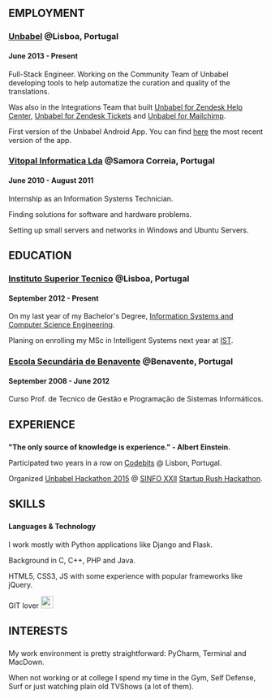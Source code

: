 ## EMPLOYMENT

### <a href="https://www.unbabel.com/" target="_blank">Unbabel</a> @Lisboa, Portugal
#### June 2013 - Present

<p>Full-Stack Engineer. Working on the Community Team of Unbabel developing tools to help automatize the curation and quality of the translations.</p>
<p>Was also in the Integrations Team that built <a href="http://translations.unbabel.com/zendesk/" target="_blank">Unbabel for Zendesk Help Center</a>, <a href="https://unbabel.com/products/#ZendeskSection" target="_blank">Unbabel for Zendesk Tickets</a> and <a href="https://unbabel.com/products/#MailchimpSection" target="_blank">Unbabel for Mailchimp</a>.</p>
<p>First version of the Unbabel Android App. You can find <a href="https://play.google.com/store/apps/details?id=com.unbabel" target="_blank">here</a> the most recent version of the app.</p>
<!--<p>Played around a bit on some research fields like Automatic Term Extraction and Transcription. This is useful to build glossaries. Also was apart the team that worked on TRATAHI, Seomthignt isad, that you can find here.</p>-->

### <a href="http://vitopal.pt/" target="_blank">Vitopal Informatica Lda</a> @Samora Correia, Portugal
#### June 2010 - August 2011

<p>Internship as an Information Systems Technician.</p>
<p>Finding solutions for software and hardware problems.</p>
<p>Setting up small servers and networks in Windows and Ubuntu Servers.</p>
<!--p>Mainly IT Technician. Finding solutions for software and hardware problems, without using tools like formating or buying a new computer. Setting up servers and networks in Windows and Ubuntu Servers</p-->

<!--(Management and Administration systems.)-->

## EDUCATION

### <a href="http://tecnico.ulisboa.pt/" target="_blank">Instituto Superior Tecnico</a> @Lisboa, Portugal
#### September 2012 - Present

<p>On my last year of my Bachelor's Degree, <a href="https://fenix.tecnico.ulisboa.pt/cursos/leic-a" target="_blank">Information Systems and Computer Science Engineering</a>.</p>
<p>Planing on enrolling my MSc in Intelligent Systems next year at <a href="http://tecnico.ulisboa.pt/" target="_blank">IST</a>.</p>

### <a href="#">Escola Secund&aacute;ria de Benavente</a> @Benavente, Portugal
#### September 2008 - June 2012

<p>Curso Prof. de Tecnico de Gest&atilde;o e Programa&ccedil;&atilde;o de Sistemas Inform&aacute;ticos.</p>

## EXPERIENCE
### <span></span>
#### <span></span>

<p><strong>"The only source of knowledge is experience." - Albert Einstein.</strong></p>
<p>Participated two years in a row on <a href="https://codebits.eu/?lang=pt" target="_blank">Codebits</a> @ Lisbon, Portugal.</p>
<p>Organized <a href="https://blog.unbabel.com/2015/03/04/the-results-are-in-unbabels-first-hackathon-winners/" target="_blank">Unbabel Hackathon 2015</a> @ <a href="http://sinfo.org/" target="_blank">SINFO XXII</a> <a href="https://blog.unbabel.com/2015/02/26/unbabel-sponsors-sinfos-startup-rush-hackathon/" target="_blank">Startup Rush Hackathon</a>.</p>

<!--<p>Also, was behing 2015 Unbabel Hackathon.</p>-->


## SKILLS
### <span></span>
#### Languages & Technology

<p>I work mostly with Python applications like Django and Flask.</p>
<p>Background in C, C++, PHP and Java.</p>
<p>HTML5, CSS3, JS with some experience with popular frameworks like jQuery.</p>
<p>GIT lover <img style="width:24px; position:relative;" src="https://assets-cdn.github.com/images/modules/logos_page/Octocat.png" /></p>


## INTERESTS
### <span></span>
#### <span></span>

<p>My work environment is pretty straightforward: PyCharm, Terminal and MacDown.</p>
<p>When not working or at college I spend my time in the Gym, Self Defense, Surf or just watching plain old TVShows (a lot of them).</p>
